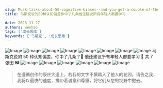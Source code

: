 ```yaml
---
slug: Musk-talks-about-50-cognitive-biases--and-you-get-a-couple-of-them--and-he-recommends-that-all-young-people-learn-
title: 马斯克说的50种认知偏差你中了几条他还建议所有年轻人都要学习

date: 2023-11-27
authors: wenhao
tags: ['成长思维']
keywords: ['马斯克', '成长思维']
---
```

![Image](https://pbs.twimg.com/media/F_5hripb0AAQDju.jpg?format=jpg&name=large)
![Image](https://pbs.twimg.com/media/F_5hruwb0AAF9r9.jpg?format=jpg&name=medium)
![Image](https://pbs.twimg.com/media/F_5hr8CboAAx4aq.jpg?format=jpg&name=medium)
![Image](https://pbs.twimg.com/media/F_5hsKEa8AA-F4o?format=jpg&name=medium)
![Image](https://pbs.twimg.com/media/F_5hsYiaUAAffDA.jpg?format=jpg&name=medium)
![Image](https://pbs.twimg.com/media/F_5hskyakAAowBI.jpg?format=jpg&name=medium)
![Image](https://pbs.twimg.com/media/F_5hsxMaIAA5w5Y.jpg?format=jpg&name=medium)
![Image](https://pbs.twimg.com/media/F_5hruwb0AAF9r9.jpg)
马斯克说的 50 种认知偏差，你中了几条？🤔️ 
他还建议所有年轻人都要学习 📑 
共 7 张图 🖼️ 
![Image](https://pbs.twimg.com/media/F_5hripb0AAQDju.jpg)
![Image](https://pbs.twimg.com/media/F_5hsKEa8AA-F4o.jpg)
![Image](https://pbs.twimg.com/media/F_5hr8CboAAx4aq.jpg)
![Image](https://pbs.twimg.com/media/F_5hskyakAAowBI.jpg)
![Image](https://pbs.twimg.com/media/F_5hsYiaUAAffDA.jpg)
![Image](https://pbs.twimg.com/media/F_5hsxMaIAA5w5Y.jpg)



 > 在遵循创作的康庄大道上，若我的文字不慎踏入了他人的花园，请告之我，我将以最快的速度，携带着诚意和尊重，将它们从您的视野中撤去。
